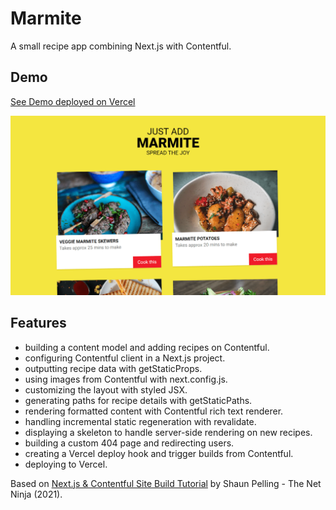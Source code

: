 # Marmite

A small recipe app combining Next.js with Contentful.

## Demo

[See Demo deployed on Vercel](https://justaddmarmite.vercel.app/)

<p align="center">
        <img src="screenshot.png">
</p>

## Features

- building a content model and adding recipes on Contentful.
- configuring Contentful client in a Next.js project.
- outputting recipe data with getStaticProps.
- using images from Contentful with next.config.js.
- customizing the layout with styled JSX.
- generating paths for recipe details with getStaticPaths.
- rendering formatted content with Contentful rich text renderer.
- handling incremental static regeneration with revalidate.
- displaying a skeleton to handle server-side rendering on new recipes.
- building a custom 404 page and redirecting users.
- creating a Vercel deploy hook and trigger builds from Contentful.
- deploying to Vercel.

Based on [Next.js & Contentful Site Build Tutorial](https://www.youtube.com/watch?v=m9mNsYJbkNg&list=PL4cUxeGkcC9jClk8wl1yJcN3Zlrr8YSA1) by Shaun Pelling - The Net Ninja (2021).
